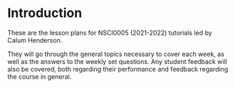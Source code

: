 # Introduction
These are the lesson plans for NSCI0005 (2021-2022) tutorials led by Calum Henderson.

They will go through the general topics necessary to cover each week, as well as the answers to the weekly set questions. Any student feedback will also be covered, both regarding their performance and feedback regarding the course in general.


